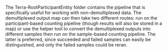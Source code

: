 The Terra-RootParticipantEntity folder contains the pipeline that is specifically useful for working with non-demultiplexed data. The demultiplexed output map can then take two different routes: run on the participant-based counting pipeline (though results will also be stored in a map) or use the helper tool to convert the demultiplexed outputs into different samples then run on the sample-based counting pipeline. The latter is preferred, since succeeded and failed samples can easily be distinguished, and only the failed samples could be reran.